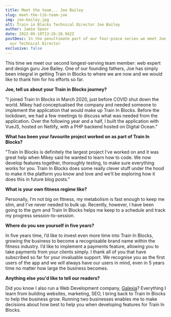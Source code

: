 ```yaml
---
title: Meet the team... Joe Bailey
slug: meet-the-tib-team-joe
img: joe-bailey.jpg
alt: Train in Blocks Technical Director Joe Bailey
author: Jamie Spoor
date: 2022-05-10T13:26:28.942Z
postDesc: In the penultimate part of our four-piece series we meet Joe Bailey,
  our Technical Director
exclusive: false
---
```

This time we meet our second longest-serving team member: web expert and design guru Joe Bailey. One of our founding fathers, Joe has simply been integral in getting Train in Blocks to where we are now and we would like to thank him for his efforts so far.

**Joe, tell us about your Train in Blocks journey?** 

"I joined Train In Blocks in March 2020, just before COVID shut down the world. Mikey had conceptualised the company and needed someone to implement the application that would make up Train In Blocks. Before the lockdown, we had a few meetings to discuss what was needed from the application. Over the following year and a half, I built the application with VueJS, hosted on Netlify, with a PHP backend hosted on Digital Ocean." 

**What has been your favourite project worked on as part of Train In Blocks?**

"Train In Blocks is definitely the largest project I’ve worked on and it was great help when Mikey said he wanted to learn how to code. We now develop features together, thoroughly testing, to make sure everything works for you. Train In Blocks does some really clever stuff under the hood to make it the platform you know and love and we’ll be exploring how it does this in future blog posts."

**What is your own fitness regime like?**

Personally, I’m not big on fitness, my metabolism is fast enough to keep me slim, and I’ve never needed to bulk up. Recently, however, I have been going to the gym and Train In Blocks helps me keep to a schedule and track my progress session-to-session.

**Where do you see yourself in five years?** 

In five years time, I’d like to invest even more time into Train In Blocks, growing the business to become a recognisable brand name within the fitness industry. I’d like to implement a payments feature, allowing you to take payments from your clients simply. I thank all of you that have subscribed so far for your invaluable support. We recognise you as the first users of the app and we will always have our users in mind, even in 5 years time no matter how large the business becomes.

**Anything else you'd like to tell our readers?** 

Did you know I also run a Web Development company, [Galexia](https://galexia.agency/ "https\://galexia.agency/")? Everything I learn from building websites, marketing, SEO, I bring back to Train In Blocks to help the business grow. Running two businesses enables me to make decisions about how best to help you when developing features for Train In Blocks.